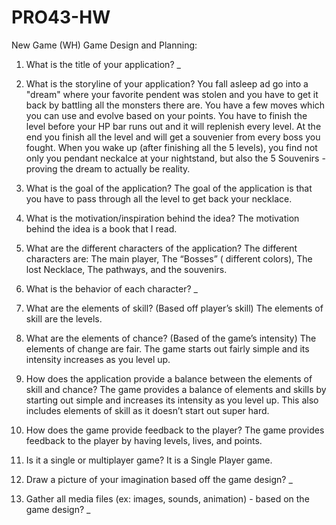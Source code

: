 # PRO43-HW

New Game (WH) Game Design and Planning:

1. What is the title of your application?
_

2. What is the storyline of your application?
You fall asleep ad go into a "dream" where your favorite pendent was stolen and you have to get it back by battling all the monsters there are.
 You have a few moves which you can use and evolve based on your points.
 You have to finish the level before your HP bar runs out and it will replenish every level.
 At the end you finish all the level and will get a souvenier from every boss you fought.
 When you wake up (after finishing all the 5 levels), you find not only you pendant neckalce at your nightstand, but also the 5 Souvenirs - proving the dream to actually be reality.

3. What is the goal of the application?
The goal of the application is that you have to pass through all the level to get back your necklace.

4. What is the motivation/inspiration behind the idea?
The motivation behind the idea is a book that I read.

5. What are the different characters of the application?
The different characters are: The main player, The “Bosses” ( different colors), The lost Necklace, The pathways, and the souvenirs. 

6. What is the behavior of each character? 
_

7. What are the elements of skill? (Based off player’s skill)
The elements of skill are the levels.

8. What are the elements of chance? (Based of the game’s intensity)
The elements of change are fair. The game starts out fairly simple and its intensity increases as you level up.

9. How does the application provide a balance between the elements of skill and chance?
The game provides a balance of elements and skills by starting out simple and increases its intensity as you level up. This also includes elements of skill as it doesn’t start out super hard.

10. How does the game provide feedback to the player?
The game provides feedback to the player by having levels, lives, and points. 

11. Is it a single or multiplayer game?
It is a Single Player game.

12. Draw a picture of your imagination based off the game design?
_

13. Gather all media files (ex: images, sounds, animation) - based on the game design?
_
